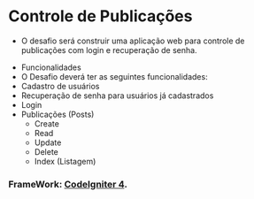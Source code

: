 # Controle de Publicações

- O desafio será construir uma aplicação web para controle de publicações com login e recuperação de senha.

* Funcionalidades
* O Desafio deverá ter as seguintes funcionalidades:
* Cadastro de usuários
* Recuperação de senha para usuários já cadastrados
* Login
* Publicações (Posts)
  - Create
  - Read
  - Update
  - Delete
  - Index (Listagem)

### FrameWork: [CodeIgniter 4](http://codeigniter.com).
